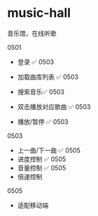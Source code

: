 # music-hall
音乐馆，在线听歌



0501

- 登录  :white_check_mark: 0503

- 加载曲库列表 :white_check_mark: 0503
- 搜索音乐:white_check_mark: 0503
- 双击播放对应歌曲 :white_check_mark: 0503
- 播放/暂停 :white_check_mark: 0503



0503

- 上一曲/下一曲 :white_check_mark: 0505
- 进度控制 :white_check_mark: 0505
- 音量控制 :white_check_mark: 0505
- 倍速控制



0505

- 适配移动端 

